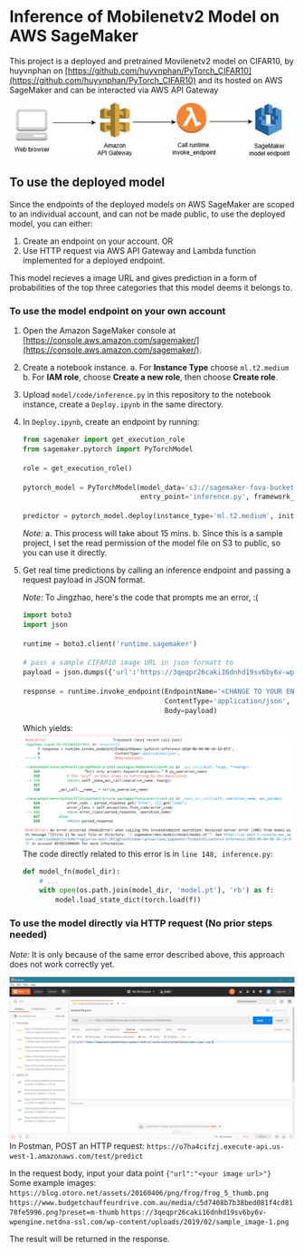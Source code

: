 # Inference of Mobilenetv2 Model on AWS SageMaker
This project is a deployed and pretrained Movilenetv2 model on CIFAR10, by huyvnphan on [https://github.com/huyvnphan/PyTorch_CIFAR10](https://github.com/huyvnphan/PyTorch_CIFAR10)
and its hosted on AWS SageMaker and can be interacted via AWS API Gateway

![Endpoint](docs/sagemaker-endpoint-1.gif)

## To use the deployed model
Since the endpoints of the deployed models on AWS SageMaker are scoped to an individual account, and can not be made public, to use the deployed model, you can either:
1. Create an endpoint on your account. OR
2. Use HTTP request via AWS API Gateway and Lambda function implemented for a deployed endpoint.

This model recieves a image URL and gives prediction in a form of probabilities of the top three categories that this model deems it belongs to.
### To use the model endpoint on your own account
1. Open the Amazon SageMaker console at [https://console.aws.amazon.com/sagemaker/](https://console.aws.amazon.com/sagemaker/).

2. Create a notebook instance.
a. For **Instance Type** choose `ml.t2.medium`
b. For **IAM role**, choose **Create a new role**, then choose **Create role**.

3. Upload `model/code/inference.py` in this repository to the notebook instance, create a `Deploy.ipynb` in the same directory.

4. In `Deploy.ipynb`, create an endpoint by running:
	```python
	from sagemaker import get_execution_role
	from sagemaker.pytorch import PyTorchModel
	
	role = get_execution_role()

	pytorch_model = PyTorchModel(model_data='s3://sagemaker-fova-bucket/model.tar.gz', role=role,
	                             entry_point='inference.py', framework_version='1.4.0')

	predictor = pytorch_model.deploy(instance_type='ml.t2.medium', initial_instance_count=1)
	```
	*Note:*
	a. This process will take about 15 mins.
	b. Since this is a sample project, I set the read permission of the model file on S3 to public, so you can use it directly.
	
5. Get real time predictions by calling an inference endpoint and passing a request payload in JSON format.

	*Note:* To Jingzhao, here's the code that prompts me an error, :(
	```python
	import boto3
	import json

	runtime = boto3.client('runtime.sagemaker')
	
	# pass a sample CIFAR10 image URL in json formatt to  
	payload = json.dumps({'url':'https://3qeqpr26caki16dnhd19sv6by6v-wpengine.netdna-ssl.com/wp-content/uploads/2019/02/sample_image-1.png'})
	
	response = runtime.invoke_endpoint(EndpointName='<CHANGE TO YOUR ENDPOINT NAME>',
	                                   ContentType='application/json',
	                                   Body=payload)
	```
	Which yields:
    ![Error](docs/err.png)
	The code directly related to this error is in `line 148, inference.py`:
	```python
	def model_fn(model_dir):
		# ...
		with open(os.path.join(model_dir, 'model.pt'), 'rb') as f:
			model.load_state_dict(torch.load(f))
	```
### To use the model directly via HTTP request (No prior steps needed)
*Note:* It is only because of the same error described above, this approach does not work correctly yet.

![Post](docs/post.png)
In Postman, POST an HTTP request:
`https://o7ha4cifzj.execute-api.us-west-1.amazonaws.com/test/predict`

In the request body,  input your data point
`{"url":"<your image url>"}`
Some example images:
`https://blog.otoro.net/assets/20160406/png/frog/frog_5_thumb.png`
`https://www.budgetchauffeurdrive.com.au/media/c5d7408b7b38bed081f4cd8178fe5996.png?preset=m-thumb`
`https://3qeqpr26caki16dnhd19sv6by6v-wpengine.netdna-ssl.com/wp-content/uploads/2019/02/sample_image-1.png`

The result will be returned in the response.
